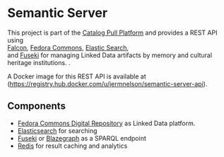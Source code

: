 # Semantic Server
This project is part of the [Catalog Pull Platform](http://intro2libsys.info/catalog-pull-platform)
and provides a REST API using  
[Falcon][FALCON], [Fedora Commons][FEDORA], [Elastic Search][ES],  
and [Fuseki][FUSEKI] for managing Linked Data
artifacts by memory and cultural heritage institutions. 
.

A Docker image for this REST API is available at 
(https://registry.hub.docker.com/u/jermnelson/semantic-server-api).

## Components

*   [Fedora Commons Digital Repository][FEDORA] as Linked Data platform.
*   [Elasticsearch][ES] for searching
*   [Fuseki][FUSEKI] or [Blazegraph][BLAZE] as a SPARQL endpoint
*   [Redis][REDIS] for result caching and analytics

[BLAZE]: http://www.blazegraph.com/bigdata
[ES]: http://www.elasticsearch.org/
[FALCON]: http://falconframework.org/
[FEDORA]: http://fedora-commons.org
[FUSEKI]: http://jena.apache.org/documentation/serving_data/
[REDIS]: http://redis.io
